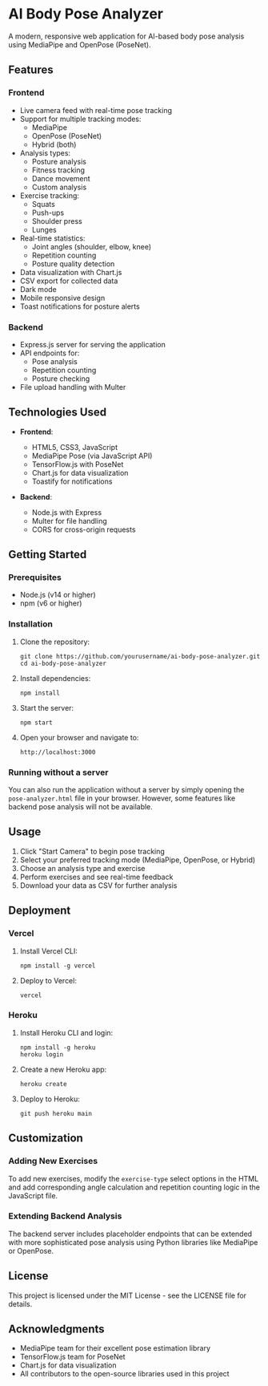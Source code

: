 # AI Body Pose Analyzer

A modern, responsive web application for AI-based body pose analysis using MediaPipe and OpenPose (PoseNet).

## Features

### Frontend
- Live camera feed with real-time pose tracking
- Support for multiple tracking modes:
  - MediaPipe
  - OpenPose (PoseNet)
  - Hybrid (both)
- Analysis types:
  - Posture analysis
  - Fitness tracking
  - Dance movement
  - Custom analysis
- Exercise tracking:
  - Squats
  - Push-ups
  - Shoulder press
  - Lunges
- Real-time statistics:
  - Joint angles (shoulder, elbow, knee)
  - Repetition counting
  - Posture quality detection
- Data visualization with Chart.js
- CSV export for collected data
- Dark mode
- Mobile responsive design
- Toast notifications for posture alerts

### Backend
- Express.js server for serving the application
- API endpoints for:
  - Pose analysis
  - Repetition counting
  - Posture checking
- File upload handling with Multer

## Technologies Used

- **Frontend**:
  - HTML5, CSS3, JavaScript
  - MediaPipe Pose (via JavaScript API)
  - TensorFlow.js with PoseNet
  - Chart.js for data visualization
  - Toastify for notifications

- **Backend**:
  - Node.js with Express
  - Multer for file handling
  - CORS for cross-origin requests

## Getting Started

### Prerequisites

- Node.js (v14 or higher)
- npm (v6 or higher)

### Installation

1. Clone the repository:
   ```
   git clone https://github.com/yourusername/ai-body-pose-analyzer.git
   cd ai-body-pose-analyzer
   ```

2. Install dependencies:
   ```
   npm install
   ```

3. Start the server:
   ```
   npm start
   ```

4. Open your browser and navigate to:
   ```
   http://localhost:3000
   ```

### Running without a server

You can also run the application without a server by simply opening the `pose-analyzer.html` file in your browser. However, some features like backend pose analysis will not be available.

## Usage

1. Click "Start Camera" to begin pose tracking
2. Select your preferred tracking mode (MediaPipe, OpenPose, or Hybrid)
3. Choose an analysis type and exercise
4. Perform exercises and see real-time feedback
5. Download your data as CSV for further analysis

## Deployment

### Vercel

1. Install Vercel CLI:
   ```
   npm install -g vercel
   ```

2. Deploy to Vercel:
   ```
   vercel
   ```

### Heroku

1. Install Heroku CLI and login:
   ```
   npm install -g heroku
   heroku login
   ```

2. Create a new Heroku app:
   ```
   heroku create
   ```

3. Deploy to Heroku:
   ```
   git push heroku main
   ```

## Customization

### Adding New Exercises

To add new exercises, modify the `exercise-type` select options in the HTML and add corresponding angle calculation and repetition counting logic in the JavaScript file.

### Extending Backend Analysis

The backend server includes placeholder endpoints that can be extended with more sophisticated pose analysis using Python libraries like MediaPipe or OpenPose.

## License

This project is licensed under the MIT License - see the LICENSE file for details.

## Acknowledgments

- MediaPipe team for their excellent pose estimation library
- TensorFlow.js team for PoseNet
- Chart.js for data visualization
- All contributors to the open-source libraries used in this project
